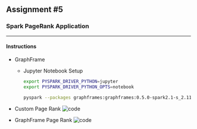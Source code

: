 ## **Assignment #5**
### **Spark PageRank Application**
____


#### **Instructions**

+ GraphFrame
    + Jupyter Notebook Setup
        ```bash
        export PYSPARK_DRIVER_PYTHON=jupyter
        export PYSPARK_DRIVER_PYTHON_OPTS=notebook
        
        pyspark --packages graphframes:graphframes:0.5.0-spark2.1-s_2.11
        ```

+ Custom Page Rank
    ![code](notebooks/CustomPageRank.ipynb) 

+ GraphFrame Page Rank 
    ![code](notebooks/PageRank.ipynb)




